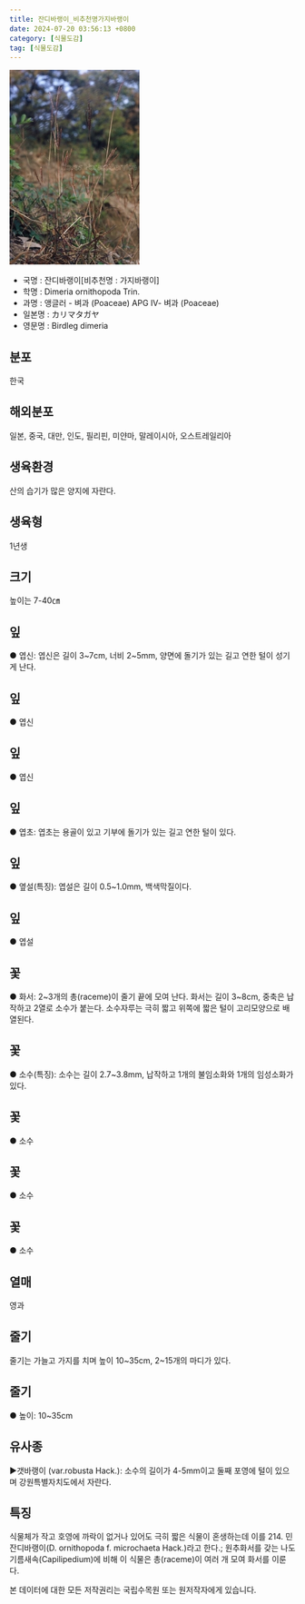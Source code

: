 ```yaml
---
title: 잔디바랭이_비추천명가지바랭이
date: 2024-07-20 03:56:13 +0800
category: [식물도감]
tag: [식물도감]
---
```




![잔디바랭이[비추천명 : 가지바랭이]](/assets/img/fileUpload/plants/basic/Gramineae/Dimeria/14412/1_th2.JPG)
- 국명 : 잔디바랭이[비추천명 : 가지바랭이]
- 학명 : Dimeria ornithopoda Trin.
- 과명 : 앵글러 - 벼과 (Poaceae) APG Ⅳ- 벼과 (Poaceae)
- 일본명 : カリマタガヤ
- 영문명 : Birdleg dimeria


## 분포
한국
## 해외분포
일본, 중국, 대만, 인도, 필리핀, 미얀마, 말레이시아, 오스트레일리아
## 생육환경
산의 습기가 많은 양지에 자란다.
## 생육형
1년생
## 크기
높이는 7-40㎝
## 잎
● 엽신: 엽신은 길이 3~7cm, 너비 2~5mm, 양면에 돌기가 있는 길고 연한 털이 성기게 난다.
## 잎
● 엽신
## 잎
● 엽신
## 잎
● 엽초: 엽초는 용골이 있고 기부에 돌기가 있는 길고 연한 털이 있다.
## 잎
● 옆설(특징): 엽설은 길이 0.5~1.0mm, 백색막질이다.
## 잎
● 엽설
## 꽃
● 화서: 2~3개의 총(raceme)이 줄기 끝에 모여 난다. 화서는 길이 3~8cm, 중축은 납작하고 2열로 소수가 붙는다. 소수자루는 극히 짧고 위쪽에 짧은 털이  고리모양으로 배열된다.
## 꽃
● 소수(특징): 소수는 길이 2.7~3.8mm, 납작하고 1개의 불임소화와 1개의 임성소화가 있다.
## 꽃
● 소수
## 꽃
● 소수
## 꽃
● 소수
## 열매
영과
## 줄기
줄기는 가늘고 가지를 치며 높이 10~35cm, 2~15개의 마디가 있다.
## 줄기
● 높이: 10~35cm
## 유사종
▶갯바랭이 (var.robusta Hack.): 소수의 길이가 4-5mm이고 둘째 포영에 털이 있으며 강원특별자치도에서 자란다.
## 특징
식물체가 작고 호영에 까락이 없거나 있어도 극히 짧은 식물이 혼생하는데 이를 214. 민잔디바랭이(D. ornithopoda f. microchaeta Hack.)라고 한다.; 원추화서를 갖는 나도기름새속(Capilipedium)에 비해 이 식물은 총(raceme)이 여러 개 모여 화서를 이룬다.






본 데이터에 대한 모든 저작권리는 국립수목원 또는 원저작자에게 있습니다.

